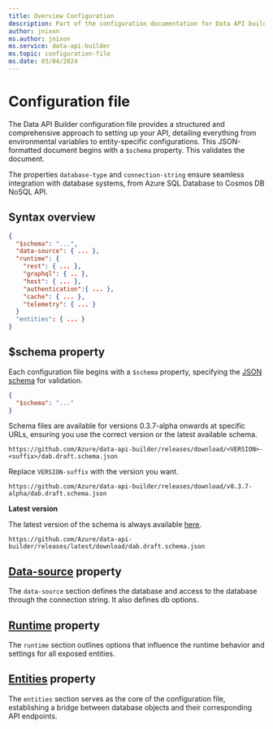 ```yaml
---
title: Overview Configuration
description: Part of the configuration documentation for Data API builder, focusing on Overview Configuration.
author: jnixon
ms.author: jnixon
ms.service: data-api-builder
ms.topic: configuration-file
ms.date: 03/04/2024
---
```


# Configuration file

The Data API Builder configuration file provides a structured and comprehensive approach to setting up your API, detailing everything from environmental variables to entity-specific configurations. This JSON-formatted document begins with a `$schema` property. This validates the document. 

The properties `database-type` and `connection-string` ensure seamless integration with database systems, from Azure SQL Database to Cosmos DB NoSQL API.

## Syntax overview

```json
{
  "$schema": "...",
  "data-source": { ... },
  "runtime": {
    "rest": { ... },
    "graphql": { .. },
    "host": { ... },
    "authentication":{ ... },
    "cache": { ... },
    "telemetry": { ... }
  }
  "entities": { ... }
}
```

## $schema property

Each configuration file begins with a `$schema` property, specifying the [JSON schema](https://code.visualstudio.com/Docs/languages/json#_json-schemas-and-settings) for validation.

```json
{
  "$schema": "..."
}
```

Schema files are available for versions 0.3.7-alpha onwards at specific URLs, ensuring you use the correct version or the latest available schema.

```https
https://github.com/Azure/data-api-builder/releases/download/<VERSION>-<suffix>/dab.draft.schema.json
```

Replace `VERSION-suffix` with the version you want.

```https
https://github.com/Azure/data-api-builder/releases/download/v0.3.7-alpha/dab.draft.schema.json
```

**Latest version**

The latest version of the schema is always available [here](https://github.com/Azure/data-api-builder/releases/latest/download/dab.draft.schema.json). 

```https
https://github.com/Azure/data-api-builder/releases/latest/download/dab.draft.schema.json
```

## [Data-source](/data-api-builder/configuration-file-datasource.md) property

The `data-source` section defines the database and access to the database through the connection string. It also defines db options.

## [Runtime](/data-api-builder/configuration-file-runtime.md) property

The `runtime` section outlines options that influence the runtime behavior and settings for all exposed entities.

## [Entities](/data-api-builder/configuration-file-entities.md) property

The `entities` section serves as the core of the configuration file, establishing a bridge between database objects and their corresponding API endpoints. 